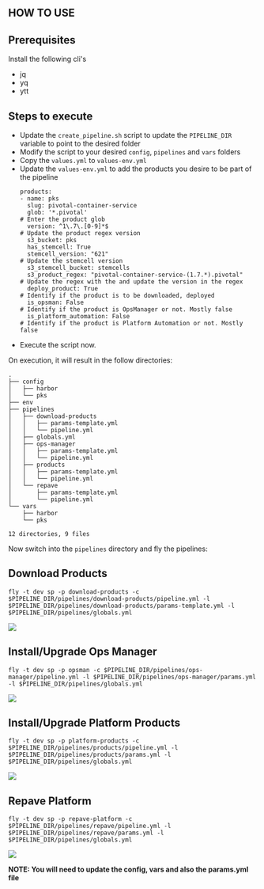 HOW TO USE
---

## Prerequisites
Install the following cli's
- jq
- yq
- ytt

## Steps to execute

* Update the `create_pipeline.sh` script to update the `PIPELINE_DIR` variable to point to the desired folder
* Modify the script to your desired `config`, `pipelines` and `vars` folders
* Copy the `values.yml` to `values-env.yml`
* Update the `values-env.yml` to add the products you desire to be part of the pipeline
  ```
  products:
  - name: pks
    slug: pivotal-container-service
    glob: '*.pivotal'                                                   # Enter the product glob
    version: ^1\.7\.[0-9]*$                                             # Update the product regex version
    s3_bucket: pks  
    has_stemcell: True
    stemcell_version: "621"                                             # Update the stemcell version
    s3_stemcell_bucket: stemcells
    s3_product_regex: "pivotal-container-service-(1.7.*).pivotal"       # Update the regex with the and update the version in the regex
    deploy_product: True                                                # Identify if the product is to be downloaded, deployed
    is_opsman: False                                                    # Identify if the product is OpsManager or not. Mostly false
    is_platform_automation: False                                       # Identify if the product is Platform Automation or not. Mostly false
  ```
* Execute the script now.

On execution, it will result in the follow directories:

```
.
├── config
│   ├── harbor
│   └── pks
├── env
├── pipelines
│   ├── download-products
│   │   ├── params-template.yml
│   │   └── pipeline.yml
│   ├── globals.yml
│   ├── ops-manager
│   │   ├── params-template.yml
│   │   └── pipeline.yml
│   ├── products
│   │   ├── params-template.yml
│   │   └── pipeline.yml
│   └── repave
│       ├── params-template.yml
│       └── pipeline.yml
└── vars
    ├── harbor
    └── pks

12 directories, 9 files
```

Now switch into the `pipelines` directory and fly the pipelines:

## Download Products

`fly -t dev sp -p download-products -c $PIPELINE_DIR/pipelines/download-products/pipeline.yml -l $PIPELINE_DIR/pipelines/download-products/params-template.yml -l $PIPELINE_DIR/pipelines/globals.yml`

![](./images/download-products.png)

## Install/Upgrade Ops Manager

`fly -t dev sp -p opsman -c $PIPELINE_DIR/pipelines/ops-manager/pipeline.yml -l $PIPELINE_DIR/pipelines/ops-manager/params.yml -l $PIPELINE_DIR/pipelines/globals.yml`

![](./images/opsmanager.png)


## Install/Upgrade Platform Products

`fly -t dev sp -p platform-products -c $PIPELINE_DIR/pipelines/products/pipeline.yml -l $PIPELINE_DIR/pipelines/products/params.yml -l $PIPELINE_DIR/pipelines/globals.yml`

![](./images/platform-products.png)

## Repave Platform

`fly -t dev sp -p repave-platform -c $PIPELINE_DIR/pipelines/repave/pipeline.yml -l $PIPELINE_DIR/pipelines/repave/params.yml -l $PIPELINE_DIR/pipelines/globals.yml`

![](./images/repave.png)

**NOTE: You will need to update the config, vars and also the params.yml file**
